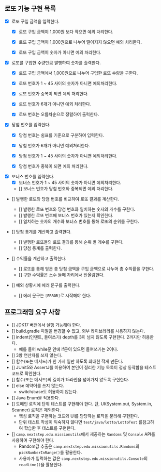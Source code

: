 ## 로또 기능 구현 목록

- [x] 로또 구입 금액을 입력한다.
    - [x] 로또 구입 금액이 1,000원 보다 작으면 예외 처리한다.
    - [x] 로또 구입 금액이 1,000원으로 나누어 떨이지지 않으면 예외 처리한다.
    - [x] 로또 구입 금액이 숫자가 아니면 예외 처리한다.


- [x] 로또를 구입한 수량만큼 발행하여 숫자를 출력한다.
    - [x] 로또 구입 금액에서 1,000원으로 나누어 구입한 로또 수량을 구한다.
    - [x] 로또 번호가 1 ~ 45 사이의 숫자가 아니면 예외처리한다.
    - [x] 로또 번호가 중복이 되면 예외 처리한다.
    - [x] 로또 번호가 6개가 아니면 예외 처리한다.
    - [x] 로또 번호는 오름차순으로 정렬하여 출력한다.


- [x] 당첨 번호를 입력한다.
    - [x] 당첨 번호는 쉼표를 기준으로 구분하여 입력한다.
    - [X] 당첨 번호가 6개가 아니면 예외처리한다.
    - [x] 당첨 번호가 1 ~ 45 사이의 숫자가 아니면 예외처리한다.
    - [x] 당첨 번호가 중복이 되면 예외 처리한다.


- [x] 보너스 번호를 입력한다.
    - [x] 보너스 번호가 1 ~ 45 사이의 숫자가 아니면 예외처리한다.
    - [] 보너스 번호가 당첨 번호와 중복되면 예외 처리한다.


- [] 발행한 로또와 당첨 번호를 비교하여 로또 결과를 계산한다.
    - [] 발행한 로또 번호와 당첨 번호와 일치하는 숫자의 개수를 구한다.
    - [] 발행한 로또 번호에 보너스 번호가 있는지 확인한다.
    - [] 일치하는 숫자의 개수와 보너스 번호를 통해 로또의 순위를 구한다.


- [] 당첨 통계를 계산하고 출력한다.
    - [] 발행한 로또들의 로또 결과를 통해 순위 별 개수를 구한다.
    - [] 당첨 통계를 출력한다.


- [] 수익률을 계산하고 출력한다.
    - [] 로또를 통해 얻은 총 당첨 금액을 구입 금액으로 나누어 총 수익률을 구한다.
    - [] 구한 수익률은 소수 둘째 자리에서 반올림한다.

- [] 예외 상황시에 에러 문구를 출력한다.
    - [] 에러 문구는 `[ERROR]`로 시작해야 한다.

## 프로그래밍 요구 사항

- [] JDK17 버전에서 실행 가능해야 한다.
- [] build.gradle 파일을 변경할 수 없고, 외부 라이브러리를 사용하지 않는다.
- [] indent(인덴트, 들여쓰기) depth를 3이 넘지 않도록 구현한다. 2까지만 허용한다.
    - 예를 들어 while문 안에 if문이 있으면 들여쓰기는 2이다.
- [] 3항 연산자를 쓰지 않는다.
- [] 함수(또는 메서드)가 한 가지 일만 하도록 최대한 작게 만든다.
- [] JUnit5와 AssertJ를 이용하여 본인이 정리한 기능 목록이 정상 동작함을 테스트 코드로 확인한다.
- [] 함수(또는 메서드)의 길이가 15라인을 넘어가지 않도록 구현한다.
- [] else 예약어를 쓰지 않는다.
    - switch/case도 허용하지 않는다.
- [] Java Enum을 적용한다.
- [] 도메인 로직에 단위 테스트를 구현해야 한다. 단, UI(System.out, System.in, Scanner) 로직은 제외한다.
    - 핵심 로직을 구현하는 코드와 UI를 담당하는 로직을 분리해 구현한다.
    - 단위 테스트 작성이 익숙하지 않다면 `test/java/lotto/LottoTest` 를참고하여 학습한 후 테스트를 구현한다.
- [] `camp.nextstep.edu.missionutils`에서 제공하는 `Randoms` 및 `Console` API를 사용하여 구현해야 한다.
    - Random값 추출은 `camp.nextstep.edu.missionutils.Randoms`의 `pickNumberInRange()`를 활용한다.
    - 사용자가 입력하는 값은 `camp.nextstep.edu.missionutils.Console`의 `readLine()`을 활용한다.